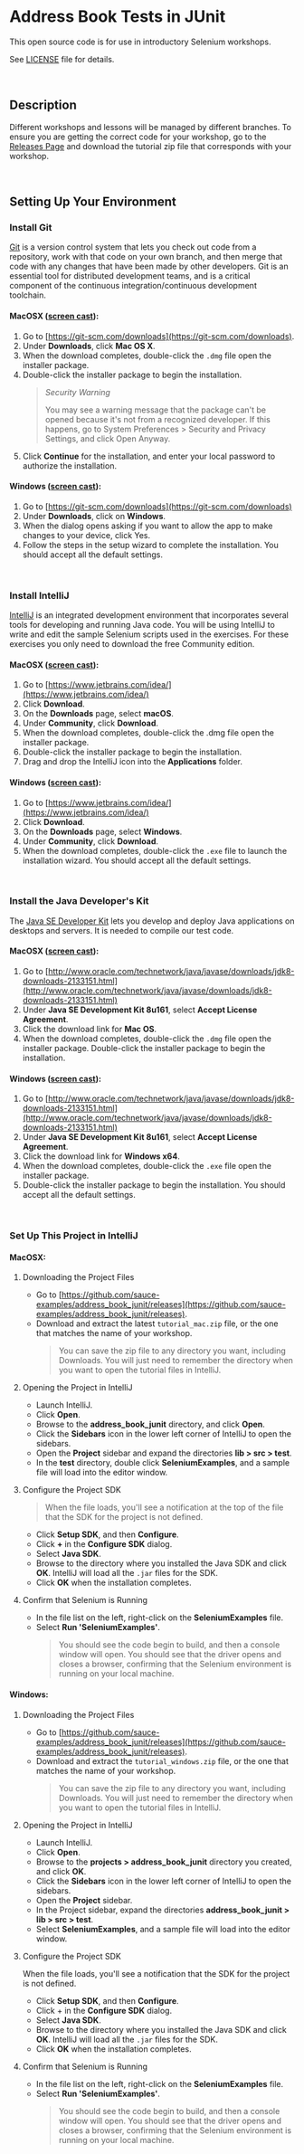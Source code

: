 # Address Book Tests in JUnit

This open source code is for use in introductory Selenium workshops.

See [LICENSE](https://github.com/sauce-examples/address_book_junit/LICENSE.md) file for details.

<br />

## Description

Different workshops and lessons will be managed by different branches. To ensure you are getting
the correct code for your workshop, go to the [Releases Page](https://github.com/titusfortner/address_book_junit/releases/)
and download the tutorial zip file that corresponds with your workshop.

<br />

## Setting Up Your Environment

### Install Git

[Git](https://git-scm.com/doc) is a version control system that lets you check out code from a repository, 
work with that code on your own branch, and then merge that code with any changes that have been made by other developers. 
Git is an essential tool for distributed development teams, and is a critical component of the continuous 
integration/continuous development toolchain.

#### MacOSX ([screen cast](https://youtu.be/N0cNxpbWUXs)):

1. Go to [https://git-scm.com/downloads](https://git-scm.com/downloads).
2. Under **Downloads**, click **Mac OS X**.
3. When the download completes, double-click the `.dmg` file open the installer package.
4. Double-click the installer package to begin the installation.
    > *Security Warning*
    >
    > You may see a warning message that the package can't be opened because it's not from a recognized developer. 
    If this happens, go to System Preferences > Security and Privacy Settings, and click Open Anyway.
5. Click **Continue** for the installation, and enter your local password to authorize the installation.

#### Windows ([screen cast](https://youtu.be/rQX7-Xataa0)):

1. Go to [https://git-scm.com/downloads](https://git-scm.com/downloads)
2. Under **Downloads**, click on **Windows**.
3. When the dialog opens asking if you want to allow the app to make changes to your device, click Yes.
4. Follow the steps in the setup wizard to complete the installation. You should accept all the default settings.
<br />

### Install IntelliJ

[IntelliJ](https://www.jetbrains.com/idea/) is an integrated development environment that incorporates several tools for developing and running Java code. You will be using IntelliJ to write and edit the sample Selenium scripts used in the exercises.  For these exercises you only need to download the free Community edition.

#### MacOSX ([screen cast](https://youtu.be/XyVyk5u2eac)):

1. Go to [https://www.jetbrains.com/idea/](https://www.jetbrains.com/idea/)
2. Click **Download**.
3. On the **Downloads** page, select **macOS**.
4. Under **Community**, click **Download**.
5. When the download completes, double-click the .dmg file open the installer package.
6. Double-click the installer package to begin the installation.
7. Drag and drop the IntelliJ icon into the **Applications** folder.

#### Windows ([screen cast](https://youtu.be/8ysBHlJN57g)):

1. Go to [https://www.jetbrains.com/idea/](https://www.jetbrains.com/idea/)
2. Click **Download**.
3. On the **Downloads** page, select **Windows**.
4. Under **Community**, click **Download**.
5. When the download completes, double-click the `.exe` file to launch the installation wizard. 
You should accept all the default settings.
<br />

### Install the Java Developer's Kit

The [Java SE Developer Kit](http://www.oracle.com/technetwork/java/javase/overview/index.html) lets you develop and 
deploy Java applications on desktops and servers. It is needed to compile our test code.

#### MacOSX ([screen cast](https://youtu.be/QIPv7oiWZR4)):

1. Go to [http://www.oracle.com/technetwork/java/javase/downloads/jdk8-downloads-2133151.html](http://www.oracle.com/technetwork/java/javase/downloads/jdk8-downloads-2133151.html)
2. Under **Java SE Development Kit 8u161**, select **Accept License Agreement**.
3. Click the download link for **Mac OS**.
4. When the download completes, double-click the `.dmg` file open the installer package.
Double-click the installer package to begin the installation.

#### Windows ([screen cast](https://youtu.be/5Vww6KUq5Mk)):

1. Go to [http://www.oracle.com/technetwork/java/javase/downloads/jdk8-downloads-2133151.html](http://www.oracle.com/technetwork/java/javase/downloads/jdk8-downloads-2133151.html)
2. Under **Java SE Development Kit 8u161**, select **Accept License Agreement**.
3. Click the download link for **Windows x64**.
4. When the download completes, double-click the `.exe` file open the installer package.
5. Double-click the installer package to begin the installation. You should accept all the default settings.
<br />

### Set Up This Project in IntelliJ

#### MacOSX:

1. Downloading the Project Files
    * Go to [https://github.com/sauce-examples/address_book_junit/releases](https://github.com/sauce-examples/address_book_junit/releases).
    * Download and extract the latest `tutorial_mac.zip` file, or the one that matches the name of your workshop.
        > You can save the zip file to any directory you want, including Downloads. You will just need to remember the 
        directory when you want to open the tutorial files in IntelliJ. 

2. Opening the Project in IntelliJ
    * Launch IntelliJ.
    * Click **Open**.
    * Browse to the **address_book_junit** directory, and click **Open**.
    * Click the **Sidebars** icon in the lower left corner of IntelliJ to open the sidebars.
    * Open the **Project** sidebar and expand the directories **lib > src > test**.
    * In the **test** directory, double click **SeleniumExamples**, and a sample file will load into the editor window.

3. Configure the Project SDK

     > When the file loads, you'll see a notification at the top of the file that the SDK for the project is not defined.
    * Click **Setup SDK**, and then **Configure**.
    * Click **+** in the **Configure SDK** dialog.
    * Select **Java SDK**.
    * Browse to the directory where you installed the Java SDK and click **OK**. IntelliJ will load all the `.jar` files for the SDK. 
    * Click **OK** when the installation completes.

4. Confirm that Selenium is Running
    * In the file list on the left, right-click on the **SeleniumExamples** file.
    * Select **Run 'SeleniumExamples'**.
        >You should see the code begin to build, and then a console window will open. You should see that the driver opens and 
        closes a browser, confirming that the Selenium environment is running on your local machine.

#### Windows:

1. Downloading the Project Files
    * Go to [https://github.com/sauce-examples/address_book_junit/releases](https://github.com/sauce-examples/address_book_junit/releases).
    * Download and extract the `tutorial_windows.zip` file, or the one that matches the name of your workshop.
        > You can save the zip file to any directory you want, including Downloads. You will just need to remember the 
        directory when you want to open the tutorial files in IntelliJ.

2. Opening the Project in IntelliJ
    * Launch IntelliJ.
    * Click **Open**.
    * Browse to the **projects > address_book_junit** directory you created, and click **OK**.
    * Click the **Sidebars** icon in the lower left corner of IntelliJ to open the sidebars.
    * Open the **Project** sidebar.
    * In the Project sidebar, expand the directories **address_book_junit > lib > src > test**.
    * Select **SeleniumExamples**, and a sample file will load into the editor window.

3. Configure the Project SDK

    When the file loads, you'll see a notification that the SDK for the project is not defined.
    * Click **Setup SDK**, and then **Configure**.
    * Click + in the **Configure SDK** dialog.
    * Select **Java SDK**.
    * Browse to the directory where you installed the Java SDK and click **OK**. IntelliJ will load all the `.jar` files for the SDK. 
    * Click **OK** when the installation completes.

4. Confirm that Selenium is Running
    * In the file list on the left, right-click on the **SeleniumExamples** file.
    * Select **Run 'SeleniumExamples'**.
        > You should see the code begin to build, and then a console window will open. You should see that the driver opens and 
        closes a browser, confirming that the Selenium environment is running on your local machine.
